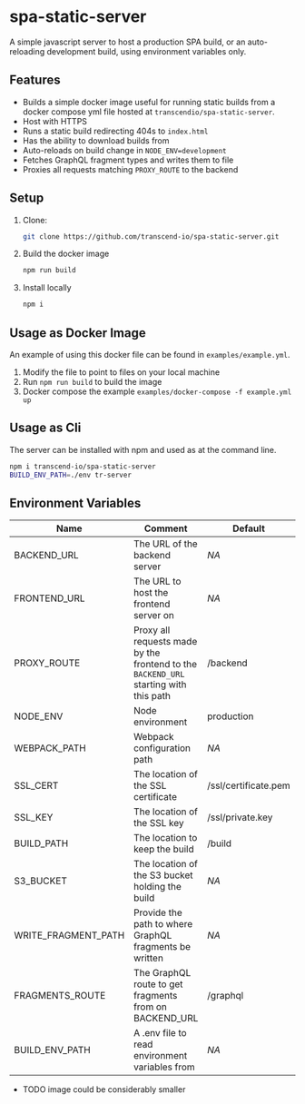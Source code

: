 # spa-static-server

A simple javascript server to host a production SPA build, or an auto-reloading development build, using environment variables only.

## Features

- Builds a simple docker image useful for running static builds from a docker compose yml file hosted at `transcendio/spa-static-server`.
- Host with HTTPS
- Runs a static build redirecting 404s to `index.html`
- Has the ability to download builds from
- Auto-reloads on build change in `NODE_ENV=development`
- Fetches GraphQL fragment types and writes them to file
- Proxies all requests matching `PROXY_ROUTE` to the backend

## Setup

1. Clone:

   ```sh
   git clone https://github.com/transcend-io/spa-static-server.git
   ```

2. Build the docker image

   ```sh
   npm run build
   ```

3. Install locally

   ```sh
   npm i
   ```

## Usage as Docker Image

An example of using this docker file can be found in `examples/example.yml`.

1. Modify the file to point to files on your local machine
2. Run `npm run build` to build the image
3. Docker compose the example `examples/docker-compose -f example.yml up`

## Usage as Cli

The server can be installed with npm and used as at the command line.

```sh
npm i transcend-io/spa-static-server
BUILD_ENV_PATH=./env tr-server
```

## Environment Variables

| Name                  | Comment                                                                              | Default              | Required                         |
| --------------------- | ------------------------------------------------------------------------------------ | -------------------- | -------------------------------- |
| BACKEND_URL           | The URL of the backend server                                                        | _NA_                 | REQUIRED                         |
| FRONTEND_URL          | The URL to host the frontend server on                                               | _NA_                 | REQUIRED                         |
| PROXY_ROUTE           | Proxy all requests made by the frontend to the `BACKEND_URL` starting with this path | /backend             | REQUIRED                         |
| NODE_ENV              | Node environment                                                                     | production           | OPTIONAL                         |
| WEBPACK_PATH          | Webpack configuration path                                                           | _NA_                 | REQUIRED if NODE_ENV!=production |
| SSL_CERT              | The location of the SSL certificate                                                  | /ssl/certificate.pem | OPTIONAL                         |
| SSL_KEY               | The location of the SSL key                                                          | /ssl/private.key     | OPTIONAL                         |
| BUILD_PATH            | The location to keep the build                                                       | /build               | OPTIONAL                         |
| S3_BUCKET             | The location of the S3 bucket holding the build                                      | _NA_                 | OPTIONAL                         |
| WRITE_FRAGMENT_PATH   | Provide the path to where GraphQL fragments be written                               | _NA_                 | OPTIONAL                         |
| FRAGMENTS_ROUTE       | The GraphQL route to get fragments from on BACKEND_URL                               | /graphql             | OPTIONAL                         |
| BUILD_ENV_PATH        | A .env file to read environment variables from                                       | _NA_                 | OPTIONAL                         |

- TODO image could be considerably smaller
